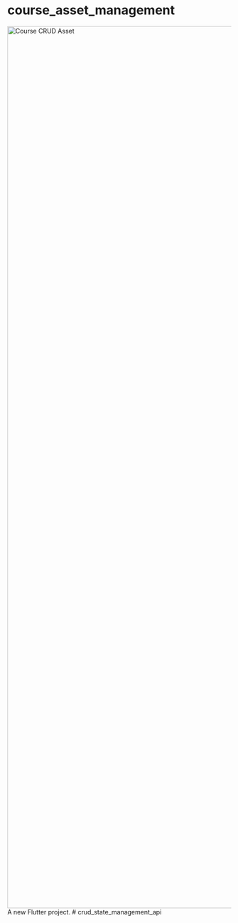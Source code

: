 # course_asset_management
<img width="1980" alt="Course CRUD Asset" src="https://github.com/alfanalamin/crud_state_management_api/assets/93877929/a61ab470-edfd-4707-af9d-4ff62ea2b388">
A new Flutter project.
# crud_state_management_api
